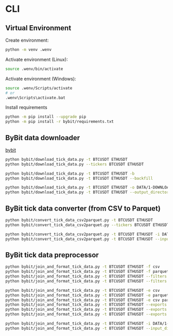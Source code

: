 
# CLI

## Virtual Environment

Create environment:
```sh
python -m venv .wenv
```

Activate environment (Linux):
```sh
source .wenv/bin/activate
```

Activate environment (Windows):
```sh
source .wenv/Scripts/activate
# or
.wenv\Scripts\activate.bat
```

Install requirements
```sh
python -m pip install --upgrade pip
python -m pip install -r bybit/requirements.txt
```

## ByBit data downloader

[bybit](https://public.bybit.com/trading)

```sh
python bybit/download_tick_data.py -t BTCUSDT ETHUSDT
python bybit/download_tick_data.py --tickers BTCUSDT ETHUSDT
```

```sh
python bybit/download_tick_data.py -t BTCUSDT ETHUSDT -b
python bybit/download_tick_data.py -t BTCUSDT ETHUSDT --backfill
```

```sh
python bybit/download_tick_data.py -t BTCUSDT ETHUSDT -o DATA/1-DOWNLOADS
python bybit/download_tick_data.py -t BTCUSDT ETHUSDT --output_directory_path DATA/1-DOWNLOADS
```


## ByBit tick data converter (from CSV to Parquet)

```sh
python bybit/convert_tick_data_csv2parquet.py -t BTCUSDT ETHUSDT
python bybit/convert_tick_data_csv2parquet.py --tickers BTCUSDT ETHUSDT
```

```sh
python bybit/convert_tick_data_csv2parquet.py -t BTCUSDT ETHUSDT -i DATA/1-DOWNLOADS -o DATA/2-CONVERTED
python bybit/convert_tick_data_csv2parquet.py -t BTCUSDT ETHUSDT --input_directory_path DATA/1-DOWNLOADS --output_directory_path DATA/2-CONVERTED
```

## ByBit tick data preprocessor

```sh
python bybit/join_and_format_tick_data.py -t BTCUSDT ETHUSDT -f csv
python bybit/join_and_format_tick_data.py -t BTCUSDT ETHUSDT -f parquet
python bybit/join_and_format_tick_data.py -t BTCUSDT ETHUSDT --filters csv
python bybit/join_and_format_tick_data.py -t BTCUSDT ETHUSDT --filters parquet
```

```sh
python bybit/join_and_format_tick_data.py -t BTCUSDT ETHUSDT -e csv
python bybit/join_and_format_tick_data.py -t BTCUSDT ETHUSDT -e parquet
python bybit/join_and_format_tick_data.py -t BTCUSDT ETHUSDT -e csv parquet
python bybit/join_and_format_tick_data.py -t BTCUSDT ETHUSDT --exports csv
python bybit/join_and_format_tick_data.py -t BTCUSDT ETHUSDT --exports parquet
python bybit/join_and_format_tick_data.py -t BTCUSDT ETHUSDT --exports csv parquet
```

```sh
python bybit/join_and_format_tick_data.py -t BTCUSDT ETHUSDT -i DATA/1-RAW_TICK -o DATA/2-PREPROCESSED
python bybit/join_and_format_tick_data.py -t BTCUSDT ETHUSDT --input_directory_path DATA/1-RAW_TICK --output_directory_path DATA/2-PREPROCESSED
```
